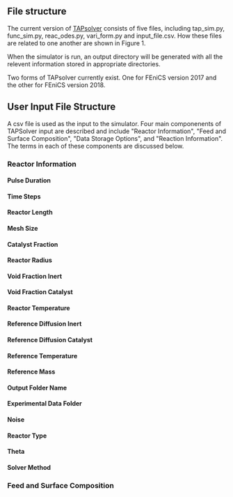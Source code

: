## File structure

The current version of [TAPsolver](https://github.com/medford-group/TAPsolver/tree/master/tapsolver/v1) consists of five files, including tap_sim.py, func_sim.py, reac_odes.py, vari_form.py and input_file.csv. How these files are related to one another are shown in Figure 1.



When the simulator is run, an output directory will be generated with all the relevent information stored in appropriate directories.

Two forms of TAPsolver currently exist. One for FEniCS version 2017 and the other for FEniCS version 2018.

## User Input File Structure

A csv file is used as the input to the simulator. Four main componenents of TAPSolver input are described and include "Reactor Information", "Feed and Surface Composition", "Data Storage Options", and "Reaction Information". The terms in each of these components are discussed below.

### Reactor Information

#### Pulse Duration

#### Time Steps

#### Reactor Length

#### Mesh Size

#### Catalyst Fraction

#### Reactor Radius

#### Void Fraction Inert

#### Void Fraction Catalyst

#### Reactor Temperature

#### Reference Diffusion Inert

#### Reference Diffusion Catalyst

#### Reference Temperature

#### Reference Mass

#### Output Folder Name

#### Experimental Data Folder

#### Noise

#### Reactor Type

#### Theta

#### Solver Method

### Feed and Surface Composition

